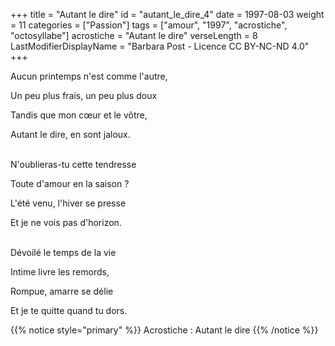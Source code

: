 +++
title = "Autant le dire"
id = "autant_le_dire_4"
date = 1997-08-03
weight = 11
categories = ["Passion"]
tags = ["amour", "1997", "acrostiche", "octosyllabe"]
acrostiche = "Autant le dire"
verseLength = 8
LastModifierDisplayName = "Barbara Post - Licence CC BY-NC-ND 4.0"
+++

Aucun printemps n'est comme l'autre,

Un peu plus frais, un peu plus doux

Tandis que mon cœur et le vôtre,

Autant le dire, en sont jaloux.

 \
N'oublieras-tu cette tendresse

Toute d'amour en la saison ?

L'été venu, l'hiver se presse

Et je ne vois pas d'horizon.

 \
Dévoilé le temps de la vie

Intime livre les remords,

Rompue, amarre se délie

Et je te quitte quand tu dors.

{{% notice style="primary" %}}
Acrostiche : Autant le dire
{{% /notice %}}
